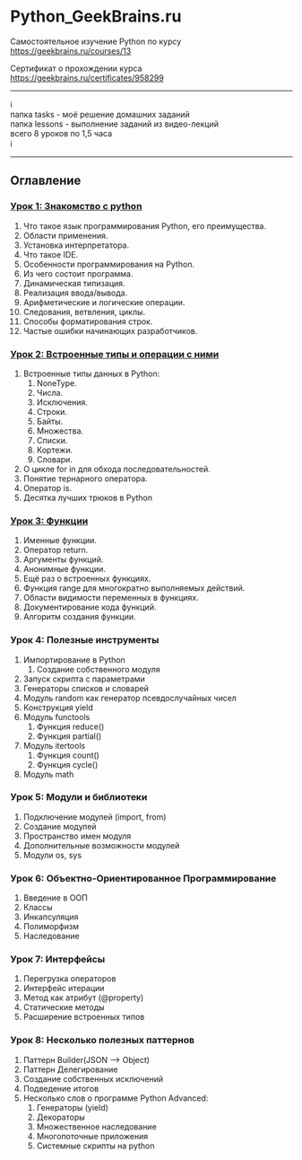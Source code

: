 # Python_GeekBrains.ru
Самостоятельное изучение Python по курсу https://geekbrains.ru/courses/13

Сертификат о прохождении курса https://geekbrains.ru/certificates/958299

_________
:information_source:    
папка tasks - моё решение домашних заданий   
папка lessons - выполнение заданий из видео-лекций   
всего 8 уроков по 1,5 часа    
:information_source:
_________

## Оглавление

### [Урок 1: Знакомство с python](https://github.com/kornilovaap/Python_GeekBrains.ru/tree/main/Lesson_1)
1. Что такое язык программирования Python, его преимущества.
1. Области применения.
1. Установка интерпретатора.
1. Что такое IDE.
1. Особенности программирования на Python.
1. Из чего состоит программа.
1. Динамическая типизация.
1. Реализация ввода/вывода.
1. Арифметические и логические операции.
1. Следования, ветвления, циклы.
1. Способы форматирования строк.
1. Частые ошибки начинающих разработчиков.


### [Урок 2: Встроенные типы и операции с ними](https://github.com/kornilovaap/Python_GeekBrains.ru/tree/main/Lesson_2)
1. Встроенные типы данных в Python:
    1. NoneType.
    1. Числа.
    1. Исключения.
    1. Строки.
    1. Байты.
    1. Множества.
    1. Списки.
    1. Кортежи.
    1. Словари.
1. О цикле for in для обхода последовательностей.
1. Понятие тернарного оператора.
1. Оператор is.
1. Десятка лучших трюков в Python


### [Урок 3: Функции](https://github.com/kornilovaap/Python_GeekBrains.ru/tree/main/Lesson_3)
1. Именные функции.
1. Оператор return.
1. Аргументы функций.
1. Анонимные функции.
1. Ещё раз о встроенных функциях.
1. Функция range для многократно выполняемых действий.
1. Области видимости переменных в функциях.
1. Документирование кода функций.
1. Алгоритм создания функции.


### Урок 4: Полезные инструменты
1. Импортирование в Python
    1. Создание собственного модуля
1. Запуск скрипта с параметрами
1. Генераторы списков и словарей
1. Модуль random как генератор псевдослучайных чисел
1. Конструкция yield
1. Модуль functools
    1. Функция reduce()
    1. Функция partial()
1. Модуль itertools
    1. Функция count()
    1. Функция cycle()
1. Модуль math


### Урок 5: Модули и библиотеки
1. Подключение модулей (import, from)
1. Создание модулей
1. Пространство имен модуля
1. Дополнительные возможности модулей
1. Модули os, sys

### Урок 6: Объектно-Ориентированное Программирование
1. Введение в ООП
1. Классы
1. Инкапсуляция
1. Полиморфизм
1. Наследование

### Урок 7: Интерфейсы
1. Перегрузка операторов
1. Интерфейс итерации
1. Метод как атрибут (@property)
1. Статические методы
1. Расширение встроенных типов

### Урок 8: Несколько полезных паттернов
1. Паттерн Builder(JSON --> Object)
1. Паттерн Делегирование
1. Создание собственных исключений
1. Подведение итогов
1. Несколько слов о программе Python Advanced:
    1. Генераторы (yield)
    1. Декораторы
    1. Множественное наследование
    1. Многопоточные приложения
    1. Системные скрипты на python
   
